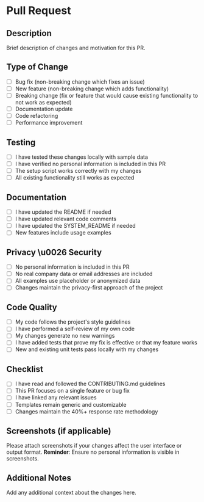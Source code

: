 # Pull Request

## Description
Brief description of changes and motivation for this PR.

## Type of Change
- [ ] Bug fix (non-breaking change which fixes an issue)
- [ ] New feature (non-breaking change which adds functionality)
- [ ] Breaking change (fix or feature that would cause existing functionality to not work as expected)
- [ ] Documentation update
- [ ] Code refactoring
- [ ] Performance improvement

## Testing
- [ ] I have tested these changes locally with sample data
- [ ] I have verified no personal information is included in this PR
- [ ] The setup script works correctly with my changes
- [ ] All existing functionality still works as expected

## Documentation
- [ ] I have updated the README if needed
- [ ] I have updated relevant code comments
- [ ] I have updated the SYSTEM_README if needed
- [ ] New features include usage examples

## Privacy \u0026 Security
- [ ] No personal information is included in this PR
- [ ] No real company data or email addresses are included
- [ ] All examples use placeholder or anonymized data
- [ ] Changes maintain the privacy-first approach of the project

## Code Quality
- [ ] My code follows the project's style guidelines
- [ ] I have performed a self-review of my own code
- [ ] My changes generate no new warnings
- [ ] I have added tests that prove my fix is effective or that my feature works
- [ ] New and existing unit tests pass locally with my changes

## Checklist
- [ ] I have read and followed the CONTRIBUTING.md guidelines
- [ ] This PR focuses on a single feature or bug fix
- [ ] I have linked any relevant issues
- [ ] Templates remain generic and customizable
- [ ] Changes maintain the 40%+ response rate methodology

## Screenshots (if applicable)
Please attach screenshots if your changes affect the user interface or output format.
**Reminder**: Ensure no personal information is visible in screenshots.

## Additional Notes
Add any additional context about the changes here.
